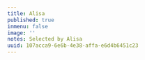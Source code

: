 ```yaml
---
title: Alisa
published: true
inmenu: false
image: ''
notes: Selected by Alisa
uuid: 107acca9-6e6b-4e38-affa-e6d4b6451c23
---
```


